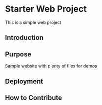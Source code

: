 # Starter Web Project

This is a simple web project

## Introduction

## Purpose

Sample website with plenty of files for demos

## Deployment

## How to Contribute